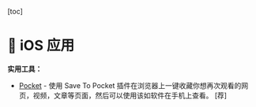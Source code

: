 [toc]

# :beginner: ​iOS 应用



**实用工具：**

- [Pocket](<https://getpocket.com/add/?ep=1>) - 使用 Save To Pocket 插件在浏览器上一键收藏你想再次观看的网页，视频，文章等页面，然后可以使用该如软件在手机上查看。  [荐]


